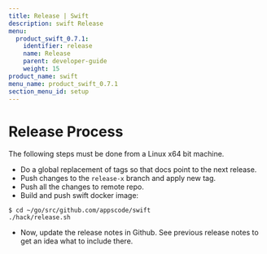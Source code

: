 ```yaml
---
title: Release | Swift
description: swift Release
menu:
  product_swift_0.7.1:
    identifier: release
    name: Release
    parent: developer-guide
    weight: 15
product_name: swift
menu_name: product_swift_0.7.1
section_menu_id: setup
---
```


# Release Process

The following steps must be done from a Linux x64 bit machine.

- Do a global replacement of tags so that docs point to the next release.
- Push changes to the `release-x` branch and apply new tag.
- Push all the changes to remote repo.
- Build and push swift docker image:

```console
$ cd ~/go/src/github.com/appscode/swift
./hack/release.sh
```

- Now, update the release notes in Github. See previous release notes to get an idea what to include there.
